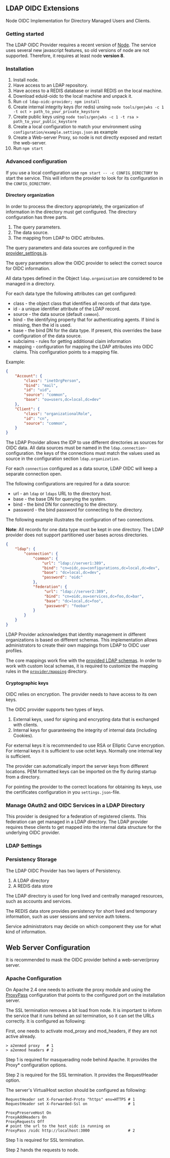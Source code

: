 ## LDAP OIDC Extensions

Node OIDC Implementation for Directory Managed Users and Clients.

### Getting started

The LDAP OIDC Provider requires a recent version of [Node](http://nodejs.org).
The service uses several new javascript features, so old versions of node are
not supported. Therefore, it requires at least node **version 8**.

### Installation

1.  Install node.
1.  Have access to an LDAP repository.
2.  Have access to a REDIS database or install REDIS on the local machine.
3.  Download eduid-oidc to the local machine and unpack it.
4.  Run ```cd ldap-oidc-provider; npm install```
5.  Create internal integrity keys (for redis) unsing ```node tools/genjwks -c 1 -t oct > path_to_your_private_keystore```
6.  Create public keys using ```node tools/genjwks -c 1 -t rsa > path_to_your_public_keystore```
7.  Create a local configuration to match your environment using ```configuration/example.settings.json``` as example
8.  Create a Web-server Proxy, so node is not directly exposed and restart the
    web-server.
9.  Run ```npm start```

### Advanced configuration

If you use a local configuration use ```npm start -- -c CONFIG_DIRECTORY``` to start
the service. This will inform the provider to look for its configuration in the ```CONFIG_DIRECTORY```.

#### Directory organization

In order to process the directory appropriately, the organization of information
in the directory must get configured. The directory configuration has three
parts.

1.  The query parameters.
2.  The data source.
3.  The mapping from LDAP to OIDC attributes.

The query parameters and data sources are configured in the
[provider_settings.js](provider/provider_settings.js).

The query parameters allow the OIDC provider to select the correct source for
OIDC information.

All data types defined in the Object ```ldap.organisation``` are considered
to be managed in a directory.

For each data type the following attributes can get configured:

*   class - the object class that identifies all records of that data type.
*   id - a unique identifier attribute of the LDAP record.
*   source - the data source (default ```common```).
*   bind - the identifying property that for authenticating agents. If bind is missing, then the id is used.
*   base - the bind DN for the data type. If present, this overrides the base configuration of the data source.
* subclaims - rules for getting additional claim information
* mapping - configuration for mapping the LDAP attributes into OIDC claims. This configuration points to a mapping file.

Example:
```json
{
    "Account": {
        "class": "inetOrgPerson",
        "bind": "mail",
        "id": "uid",
        "source": "common",
        "base": "ou=users,dc=local,dc=dev"
    },
    "Client": {
        "class": "organizationalRole",
        "id": "cn",
        "source": "common",
    }
}
```

The LDAP Provider allows the IDP to use different directories as sources for
OIDC data. All data sources must be named in the ```ldap.connection```-configuration.
the keys of the connections must match the values used as source in the
configuration section ```ldap.organization```.

For each ```connection``` configured as a data source, LDAP OIDC will keep
a separate connection open.

The following configurations are required for a data source:

*   url - an ```ldap``` or ```ldaps``` URL to the directory host.
*   base - the base DN for querying the system.
*   bind - the bind DN for connecting to the directory.
*   password - the bind password for connecting to the directory.

The following example illustrates the configuration of two connections.

**Note**: All records for one data type must be kept in one directory. The LDAP
provider does not support partitioned user bases across directories.

```json
{
    "ldap": {
        "connection": {
            "common": {
                "url": "ldap://server1:389",
                "bind": "cn=oidc,ou=configurations,dc=local,dc=dev",
                "base": "dc=local,dc=dev",
                "password": "oidc"
            },
            "federation": {
                 "url": "ldap://server2:389",
                 "bind": "cn=oidc,ou=services,dc=foo,dc=bar",
                 "base": "dc=local,dc=foo",
                 "password": "foobar"
            }
        }
    }
}
```

LDAP Provider acknowledges that identity management in different organizations
is based on different schemas. This implementation allows administrators to
create their own mappings from LDAP to OIDC user profiles.

The core mappings work fine with the [provided LDAP schemas](schemas). In order
to work with custom local schemas, it is required to customize the mapping rules
in the [```provider/mapping```](provider/mapping) directory.

#### Cryptographic keys

OIDC relies on encryption. The provider needs to have access to its own keys.

The OIDC provider supports two types of keys.

1.  External keys, used for signing and encrypting data that is exchanged with
    clients.
2.  Internal keys for guaranteeing the integrity of internal data (including
    Cookies).

For external keys it is recommended to use RSA or Elliptic Curve encryption.
For internal keys it is sufficient to use octet keys. Normally one internal key
is sufficient.

The provider can automatically import the server keys from different
locations. PEM formatted keys can be imported on the fly during startup from a
directory.

For pointing the provider to the correct locations for obtaining its keys, use
the certificates configuration in you ```settings.json```-file.

### Manage OAuth2 and OIDC Services in a LDAP Directory

This provider is designed for a federation of registered clients. This
federation can get managed in a LDAP directory. The LDAP provider requires
these clients to get mapped into the internal data structure for the underlying
OIDC provider.   

### LDAP Settings

### Persistency Storage

The LDAP OIDC Provider has two layers of Persistency.

1.  A LDAP directory
2.  A REDIS data store

The LDAP directory is used for long lived and centrally managed resources,
such as accounts and services.

The REDIS data store provides persistency for short lived and temporary
information, such as user sessions and service auth tokens.

Service administrators may decide on which component they use for what kind of
information.

## Web Server Configuration

It is recommended to mask the OIDC provider behind a web-server/proxy server.

### Apache Configuration

On Apache 2.4 one needs to activate the proxy module and using the
[ProxyPass](https://httpd.apache.org/docs/2.4/mod/mod_proxy.html#proxypass)
configuration that points to the configured port on the installation server.

The SSL termination removes a bit load from node. It is important to inform
the service that it runs behind an ssl termination, so it can set the URLs
correctly. It is configured as following:

First, one needs to activate mod_proxy and mod_headers, if they are not
active already.

```
> a2enmod proxy   # 1
> a2enmod headers # 2
```

Step 1 is required for masquerading node behind Apache. It provides the
Proxy* configuration options.

Step 2 is required for the SSL termination. It provides the RequestHeader
option.

The server's VirtualHost section should be configured as following:

```
RequestHeader set X-Forwarded-Proto "https" env=HTTPS # 1
RequestHeader set X-Forwarded-Ssl on                  # 1

ProxyPreserveHost On
ProxyAddHeaders On
ProxyRequests Off
# point the url to the host oidc is running on
ProxyPass /oidc http://localhost:3000                 # 2
```

Step 1 is required for SSL termination.

Step 2 hands the requests to node.
